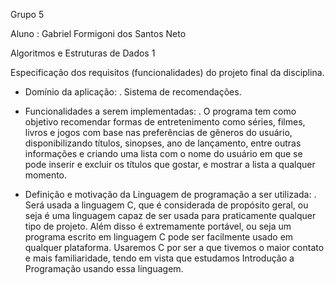 Grupo 5

Aluno : Gabriel Formigoni dos Santos Neto

Algoritmos e Estruturas de Dados 1

Especificação dos requisitos (funcionalidades) do projeto
final da disciplina.

- Domínio da aplicação:
. Sistema de recomendações.


- Funcionalidades a serem implementadas:
. O programa tem como objetivo recomendar formas de
entretenimento como séries, filmes, livros e jogos com base nas preferências de gêneros
do usuário, disponibilizando títulos, sinopses, ano de lançamento, entre outras
informações e criando uma lista com o nome do usuário em que se pode inserir e excluir os títulos que gostar, e mostrar a lista a qualquer momento.


- Definição e motivação da Linguagem de programação a
ser utilizada:
. Será usada a linguagem C, que é considerada de propósito
geral, ou seja é uma linguagem capaz de ser usada para
praticamente qualquer tipo de projeto. Além disso é
extremamente portável, ou seja um programa escrito em
linguagem C pode ser facilmente usado em qualquer
plataforma. Usaremos C por ser a que tivemos o maior contato
e mais familiaridade, tendo em vista que estudamos Introdução
a Programação usando essa linguagem.
